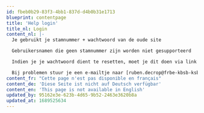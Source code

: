 ```yaml
---
id: fbeb0b29-83f3-4bb1-837d-d4b0b31e1713
blueprint: contentpage
title: 'Help login'
title_nl: Login
content_nl: |-
  Je gebruikt je stamnummer + wachtwoord van de oude site

  Gebruikersnamen die geen stamnummer zijn worden niet gesupporteerd

  Indien je je wachtwoord dient te resetten, moet je dit doen via link de oude site: https://www.frbe-kbsb.be/sites/manager/GestionCOMMON/GestionLogin.php

  Bij problemen stuur je een e-mailtje naar [ruben.decrop@frbe-kbsb-ksb.be](mailto://ruben.decrop@frbe-kbsb-ksb.be)
content_fr: "Cette page n'est pas disponible en français"
content_de: 'Diese Seite ist nicht auf Deutsch verfügbar'
content_en: 'This page is not available in English'
updated_by: 95162e3e-623b-4d65-9b52-2463e3620b8a
updated_at: 1689525634
---
```

